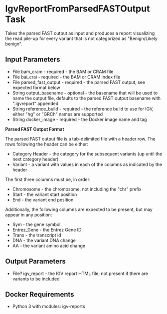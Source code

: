 # IgvReportFromParsedFASTOutput Task
Takes the parsed FAST output as input and produces a report visualizing the read pile-up for every variant
that is not categorized as "Benign/Likely benign".

## Input Parameters
* File bam_cram - required - the BAM or CRAM file
* File bai_crai - required - the BAM or CRAM index file
* File parsed_fast_output - required - the parsed FAST output, see expected format below 
* String output_basename - optional - the basename that will be used to name the output file, defaults to the parsed FAST output basename with ".igvreport" appended
* String reference_build - required - the reference build to use for IGV, either "hg" or "GRCh" names are supported
* String docker_image - required - the Docker image name and tag

__Parsed FAST Output Format__

The parsed FAST output file is a tab-delimited file with a header row.  The rows following the header can be either:
* Category Header - the category for the subsequent variants (up until the next category header)
* Variant - a variant with values in each of the columns as indicated by the header

The first three columns must be, in order:
* Chromosome - the chromosome, not including the "chr" prefix
* Start - the variant start position
* End - the variant end position

Additionally, the following columns are expected to be present, but may appear in any position:
* Sym - the gene symbol
* Entrez_Gene - the Entrez Gene ID
* Trans - the transcript id
* DNA - the variant DNA change
* AA - the variant amino acid change

## Output Parameters
* File? igv_report - the IGV report HTML file; not present if there are variants to be included

## Docker Requirements
* Python 3 with modules: igv-reports